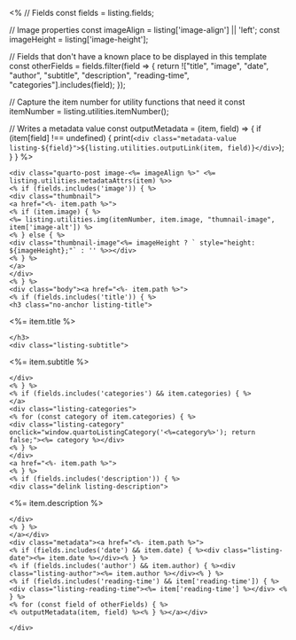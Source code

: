 <%
// Fields
const fields = listing.fields;

// Image properties
const imageAlign = listing['image-align'] || 'left';
const imageHeight = listing['image-height'];

// Fields that don't have a known place to be displayed in this template
const otherFields = fields.filter(field => {
return !["title", "image", "date", "author", "subtitle", "description", "reading-time", "categories"].includes(field);
});

// Capture the item number for utility functions that need it
const itemNumber = listing.utilities.itemNumber();

// Writes a metadata value
const outputMetadata = (item, field) => {
if (item[field] !== undefined) {
print(`<div class="metadata-value listing-${field}">${listing.utilities.outputLink(item, field)}</div>`);  
 }
}
%>

```{=html}
<div class="quarto-post image-<%= imageAlign %>" <%= listing.utilities.metadataAttrs(item) %>>
<% if (fields.includes('image')) { %>
<div class="thumbnail">
<a href="<%- item.path %>">
<% if (item.image) { %>
<%= listing.utilities.img(itemNumber, item.image, "thumnail-image", item['image-alt']) %>
<% } else { %>
<div class="thumbnail-image"<%= imageHeight ? ` style="height: ${imageHeight};"` : '' %>></div>
<% } %>
</a>
</div>
<% } %>
<div class="body"><a href="<%- item.path %>">
<% if (fields.includes('title')) { %>
<h3 class="no-anchor listing-title">
```

<%= item.title %>

```{=html}
</h3>
<div class="listing-subtitle">
```

<%= item.subtitle %>

```{=html}
</div>
<% } %>
<% if (fields.includes('categories') && item.categories) { %>
</a>
<div class="listing-categories">
<% for (const category of item.categories) { %>
<div class="listing-category" onclick="window.quartoListingCategory('<%=category%>'); return false;"><%= category %></div>
<% } %>
</div>
<a href="<%- item.path %>">
<% } %>
<% if (fields.includes('description')) { %>
<div class="delink listing-description">
```

<%= item.description %>

```{=html}
</div>
<% } %>
</a></div>
<div class="metadata"><a href="<%- item.path %>">
<% if (fields.includes('date') && item.date) { %><div class="listing-date"><%= item.date %></div><% } %>
<% if (fields.includes('author') && item.author) { %><div class="listing-author"><%= item.author %></div><% } %>
<% if (fields.includes('reading-time') && item['reading-time']) { %> <div class="listing-reading-time"><%= item['reading-time'] %></div> <% } %>
<% for (const field of otherFields) { %>
<% outputMetadata(item, field) %><% } %></a></div>

</div>
```
